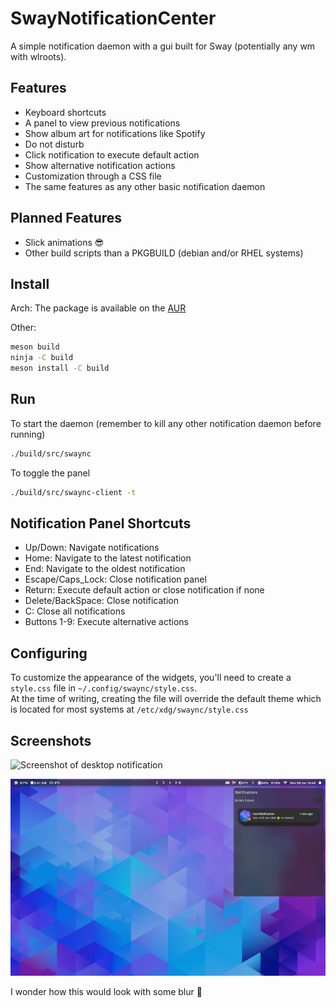# SwayNotificationCenter

A simple notification daemon with a gui built for Sway (potentially any wm with wlroots).

## Features

- Keyboard shortcuts
- A panel to view previous notifications
- Show album art for notifications like Spotify
- Do not disturb
- Click notification to execute default action
- Show alternative notification actions
- Customization through a CSS file
- The same features as any other basic notification daemon

## Planned Features

- Slick animations 😎
- Other build scripts than a PKGBUILD (debian and/or RHEL systems)

## Install

Arch:
The package is available on the [AUR](https://aur.archlinux.org/packages/swaync-git/)

Other:

```zsh
meson build
ninja -C build
meson install -C build
```

## Run

To start the daemon (remember to kill any other notification daemon before running)

```zsh
./build/src/swaync
```

To toggle the panel

```zsh
./build/src/swaync-client -t
```

## Notification Panel Shortcuts

- Up/Down: Navigate notifications
- Home: Navigate to the latest notification
- End: Navigate to the oldest notification
- Escape/Caps_Lock: Close notification panel
- Return: Execute default action or close notification if none
- Delete/BackSpace: Close notification
- C: Close all notifications
- Buttons 1-9: Execute alternative actions

## Configuring

To customize the appearance of the widgets, you'll need to create a `style.css`
file in `~/.config/swaync/style.css`.
<br>
At the time of writing, creating the file will override the default theme which
is located for most systems at `/etc/xdg/swaync/style.css`

## Screenshots

![Screenshot of desktop notification](./assets/desktop.png)

![Screenshot of panel](./assets/panel.png)

I wonder how this would look with some blur 🤔
